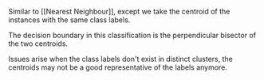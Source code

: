 Similar to [[Nearest Neighbour]], except we take the centroid of the instances with the same class labels.

The decision boundary in this classification is the perpendicular bisector of the two centroids.

Issues arise when the class labels don't exist in distinct clusters, the centroids may not be a good representative of the labels anymore.